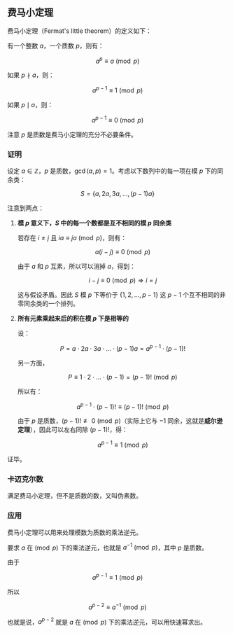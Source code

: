## 费马小定理

费马小定理（Fermat's little theorem）的定义如下：

有一个整数 $a$，一个质数 $p$，则有：

$$
a^p \equiv a\pmod p
$$

如果 $p \nmid a$，则：

$$
a^{p-1} \equiv 1 \pmod p
$$

如果 $p \mid a$，则：

$$
a^{p-1} \equiv 0 \pmod p
$$

注意 $p$ 是质数是费马小定理的充分不必要条件。

### 证明

设定 $a \in \mathbb{Z}$，$p$ 是质数，$\gcd(a, p) = 1$。考虑以下数列中的每一项在模 $p$ 下的同余类：

$$
S = \{a, 2a, 3a, \dots, (p-1)a\}
$$

注意到两点：

1. **模 $p$ 意义下，$S$ 中的每一个数都是互不相同的模 $p$ 同余类**

   若存在 $i \ne j$ 且 $ia \equiv ja \pmod{p}$，则有：

   $$
   a(i-j) \equiv 0 \pmod{p}
   $$

   由于 $a$ 和 $p$ 互素，所以可以消掉 $a$，得到：

   $$
   i-j \equiv 0 \pmod p \Rightarrow i=j
   $$

   这与假设矛盾。因此 $S$ 模 $p$ 下等价于 $\{1,2,\dots,p-1\}$ 这 $p-1$ 个互不相同的非零同余类的一个排列。

2. **所有元素乘起来后的积在模 $p$ 下是相等的**

   设：

   $$
   P = a \cdot 2a \cdot 3a \cdot \dots \cdot (p-1)a = a^{p-1} \cdot (p-1)!
   $$

   另一方面，

   $$
   P \equiv 1 \cdot 2 \cdot \dots \cdot (p-1) = (p-1)! \pmod{p}
   $$

   所以有：

   $$
   a^{p-1} \cdot (p-1)! \equiv (p-1)! \pmod{p}
   $$

   由于 $p$ 是质数，$(p-1)! \not\equiv 0 \pmod{p}$（实际上它与 $-1$ 同余，这就是**威尔逊定理**），因此可以左右同除 $(p-1)!$，得：

   $$
   a^{p-1} \equiv 1 \pmod{p}
   $$

证毕。

### 卡迈克尔数

满足费马小定理，但不是质数的数，又叫伪素数。

### 应用

费马小定理可以用来处理模数为质数的乘法逆元。

要求 $a$ 在$\pmod p$ 下的乘法逆元，也就是 $a^{-1} \pmod p$，其中 $p$ 是质数。

由于

$$
a^{p-1} \equiv 1 \pmod p
$$

所以

$$
a^{p-2} \equiv a^{-1} \pmod p
$$

也就是说，$a^{p-2}$ 就是 $a$ 在$\pmod p$ 下的乘法逆元，可以用快速幂求出。 
